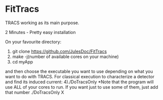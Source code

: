 # FitTracs
TRACS working as its main purpose.

2 Minutes - Pretty easy installation

On your favourite directory:
1) git clone https://github.com/JulesDoc/FitTracs
2) make -j(number of available cores on your machine)
3) cd myApp

and then choose the executable you want to use depending on what you want to do with TRACS. For classical execution to characterize
a detector and find its induced current:
4)./DoTracsOnly
*Note that the program will use ALL of your cores to run. If you want just to use some of them, just add that number ./DoTracsOnly X

